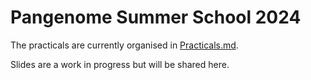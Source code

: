 # Pangenome Summer School 2024

The practicals are currently organised in [Practicals.md](Practicals.md).

Slides are a work in progress but will be shared here.
